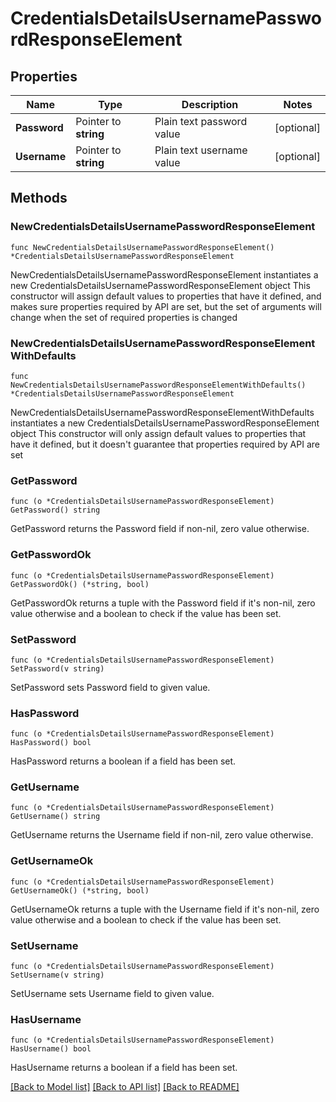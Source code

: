 # CredentialsDetailsUsernamePasswordResponseElement

## Properties

Name | Type | Description | Notes
------------ | ------------- | ------------- | -------------
**Password** | Pointer to **string** | Plain text password value | [optional] 
**Username** | Pointer to **string** | Plain text username value | [optional] 

## Methods

### NewCredentialsDetailsUsernamePasswordResponseElement

`func NewCredentialsDetailsUsernamePasswordResponseElement() *CredentialsDetailsUsernamePasswordResponseElement`

NewCredentialsDetailsUsernamePasswordResponseElement instantiates a new CredentialsDetailsUsernamePasswordResponseElement object
This constructor will assign default values to properties that have it defined,
and makes sure properties required by API are set, but the set of arguments
will change when the set of required properties is changed

### NewCredentialsDetailsUsernamePasswordResponseElementWithDefaults

`func NewCredentialsDetailsUsernamePasswordResponseElementWithDefaults() *CredentialsDetailsUsernamePasswordResponseElement`

NewCredentialsDetailsUsernamePasswordResponseElementWithDefaults instantiates a new CredentialsDetailsUsernamePasswordResponseElement object
This constructor will only assign default values to properties that have it defined,
but it doesn't guarantee that properties required by API are set

### GetPassword

`func (o *CredentialsDetailsUsernamePasswordResponseElement) GetPassword() string`

GetPassword returns the Password field if non-nil, zero value otherwise.

### GetPasswordOk

`func (o *CredentialsDetailsUsernamePasswordResponseElement) GetPasswordOk() (*string, bool)`

GetPasswordOk returns a tuple with the Password field if it's non-nil, zero value otherwise
and a boolean to check if the value has been set.

### SetPassword

`func (o *CredentialsDetailsUsernamePasswordResponseElement) SetPassword(v string)`

SetPassword sets Password field to given value.

### HasPassword

`func (o *CredentialsDetailsUsernamePasswordResponseElement) HasPassword() bool`

HasPassword returns a boolean if a field has been set.

### GetUsername

`func (o *CredentialsDetailsUsernamePasswordResponseElement) GetUsername() string`

GetUsername returns the Username field if non-nil, zero value otherwise.

### GetUsernameOk

`func (o *CredentialsDetailsUsernamePasswordResponseElement) GetUsernameOk() (*string, bool)`

GetUsernameOk returns a tuple with the Username field if it's non-nil, zero value otherwise
and a boolean to check if the value has been set.

### SetUsername

`func (o *CredentialsDetailsUsernamePasswordResponseElement) SetUsername(v string)`

SetUsername sets Username field to given value.

### HasUsername

`func (o *CredentialsDetailsUsernamePasswordResponseElement) HasUsername() bool`

HasUsername returns a boolean if a field has been set.


[[Back to Model list]](../README.md#documentation-for-models) [[Back to API list]](../README.md#documentation-for-api-endpoints) [[Back to README]](../README.md)


